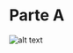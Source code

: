 # Parte A
![alt text](https://github.com/btmluiz/ExercicioIntegrador/blob/parte/a/UML.png?raw=true)
